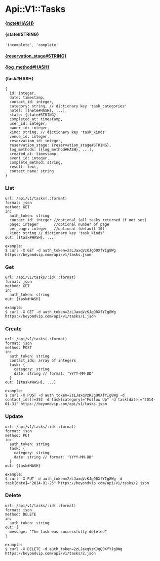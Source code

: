 # Api::V1::Tasks

#### [{note#HASH}](/api/notes.md#notehash)

#### {state#STRING}
    'incomplete', 'complete'

#### [{reservation_stage#STRING}](/api/reservations.md#stagestring)

#### [{log_method#HASH}](/api/log_methods.md#log_methodhash)

#### {task#HASH}
    {
      id: integer,
      date: timestamp,
      contact_id: integer,
      category: string, // dictionary key 'task_categories'
      notes: [{note#HASH}, ...],
      state: {state#STRING},
      completed_at: timestamp,
      user_id: integer,
      owner_id: integer,
      kind: string, // dictionary key 'task_kinds'
      venue_id: integer,
      reservation_id: integer,
      reservation_stage: {reservation_stage#STRING},
      log_methods: [{log_method#HASH}, ...],
      created_at: timestamp,
      event_id: integer,
      complete_method: string,
      result: text,
      contact_name: string
    }

### List
    url: /api/v1/tasks(.:format)
    format: json
    method: GET
    in:
      auth_token: string
      contact_id: integer //optional (all tasks returned if not set)
      page: integer       //optional number of page
      per_page: integer   //optional (default 10)
      kind: string // dictionary key 'task_kinds'
    out: [{task#HASH}, ...]

    example:
    $ curl -X GET -d auth_token=2zLJaxqVzKJgQ0XfYIg8Wg https://beyondvip.com/api/v1/tasks.json

### Get
    url: /api/v1/tasks/:id(.:format)
    format: json
    method: GET
    in:
      auth_token: string
    out: {task#HASH}

    example:
    $ curl -X GET -d auth_token=2zLJaxqVzKJgQ0XfYIg8Wg https://beyondvip.com/api/v1/tasks/1.json

### Create
    url: /api/v1/tasks(.:format)
    format: json
    method: POST
    in:
      auth_token: string
      contact_ids: array of integers
      task: {
        category: string
        date: string // format: 'YYYY-MM-DD'
      }
    out: [{task#HASH}, ...]

    example:
    $ curl -X POST -d auth_token=2zLJaxqVzKJgQ0XfYIg8Wg -d contact_ids[]=352 -d task[category]="Follow Up" -d task[date]="2014-01-31" https://beyondvip.com/api/v1/tasks.json

### Update
    url: /api/v1/tasks/:id(.:format)
    format: json
    method: PUT
    in:
      auth_token: string
      task: {
        category: string
        date: string // format: 'YYYY-MM-DD'
      }
    out: {task#HASH}

    example:
    $ curl -X PUT -d auth_token=2zLJaxqVzKJgQ0XfYIg8Wg -d task[date]="2014-01-25" https://beyondvip.com/api/v1/tasks/2.json

### Delete
    url: /api/v1/tasks/:id(.:format)
    format: json
    method: DELETE
    in:
      auth_token: string
    out: {
      message: "The task was successfully deleted"
    }

    example:
    $ curl -X DELETE -d auth_token=2zLJaxqVzKJgQ0XfYIg8Wg https://beyondvip.com/api/v1/tasks/2.json
